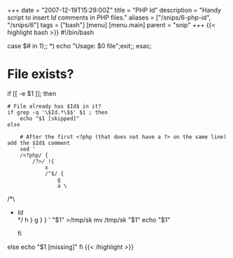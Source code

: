 +++
date = "2007-12-19T15:29:00Z"
title = "PHP Id"
description = "Handy script to insert $Id$ comments in PHP files."
aliases = ["/snips/6-php-id", "/snips/6"]
tags = ["bash"]
[menu]
  [menu.main]
    parent = "snip"
+++
{{< highlight bash >}}
#!/bin/bash

case $# in
    1);;
    *) echo "Usage: $0 file";exit;;
esac;

# File exists?
if [[ -e $1 ]]; then

    # File already has $Id$ in it?
    if grep -q '\$Id.*\$$' $1 ; then
        echo "$1 [skipped]"
    else

        # After the first <?php (that does not have a ?> on the same line) add the $Id$ comment
        sed '
        /<?php/ {
            /?>/ !{
                x
                /^$/ {
                    g
                    a \
/*\
 * $Id$\
 */
                    h
                }
                g
            }
        }
        ' "$1" >/tmp/sk
        mv /tmp/sk "$1"
        echo "$1"

    fi

else
    echo "$1 [missing]"
fi
{{< /highlight >}}
